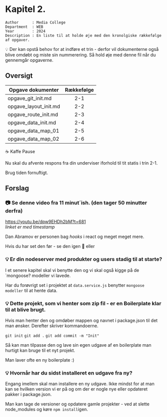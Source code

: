 # Kapitel 2.

```
Author      : Media College
Department  : WEB 
Year        : 2024 
Description : En liste til at holde øje med den kronolgiske rækkefølge af opgaver.         
```
:bulb:   Der kan opstå behov for at indføre et trin - derfor vil dokumenterne også blive omdøbt og miste sin nummerering.
         Så hold øje med denne fil når du gennemgår opgaverne.


## Oversigt

| Opgave dokumenter         | Rækkefølge    |
| -                         |:-------------:|
| opgave_git_init.md        | 2-1             |
| opgave_layout_init.md     | 2-2             |
| opgave_route_init.md      | 2-3             |
| opgave_data_init.md       | 2-4             |
| opgave_data_map_01        | 2-5             |
| opgave_data_map_02        | 2-6             |

:coffee: Kaffe Pause

Nu skal du afvente respons fra din underviser iforhold til tit statis i trin 2-1.

Brug tiden fornuftigt.

## Forslag
### :camera: Se denne video fra 11 minut´ish. (den tager 50 minutter derfra)     
https://youtu.be/dpw9EHDh2bM?t=681  
*linket er med timestamp*

Dan Abramov er personen bag *hooks* i react og meget meget mere.
 

Hvis du har set den før - se den igen :eyes: eller 

### :bulb: Er din nodeserver med produkter og users stadig til at starte?

I et senere kapitel skal vi benytte den og vi skal også kigge på de `mongoose? modeller vi lavede.

Har du forøvrigt set i projektet at `data.service.js` benytter `mongoose modeller` til at hente data.

### :bulb: Dette projekt, som vi henter som zip fil -  er en Boilerplate klar til at blive brugt.

Hvis man henter den og omdøber mappen og navnet i package.json til det man ønsker. Derefter skriver kommandoerne.

`git init`
`git add .`
`git add commit -m "Init"`

Så kan man tilpasse den og lave sin egen udgave af en boilerplate man hurtigt kan bruge til et nyt projekt. 

Man laver ofte en ny boilerplate :)

### :bulb: Hvornår har du sidst installeret en udgave fra ny?

Engang imellem skal man installere en ny udgave. Ikke mindst for at man kan se hvilken version vi er på og om der er nogle nye eller opdateret pakker i package.json.

Man kan tage de versioner og opdatere gamle projekter - ved at slette node_modules og køre `npm install`igen.

